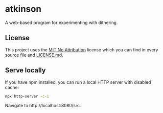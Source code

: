 # atkinson

A web-based program for experimenting with dithering.

## License

This project uses the [MIT No Attribution](https://opensource.org/license/mit-0) license which you can find in every source file and [LICENSE.md](./LICENSE.md).

## Serve locally

If you have npm installed, you can run a local HTTP server with disabled cache:

```bash
npx http-server -c-1
```

Navigate to http://localhost:8080/src.
